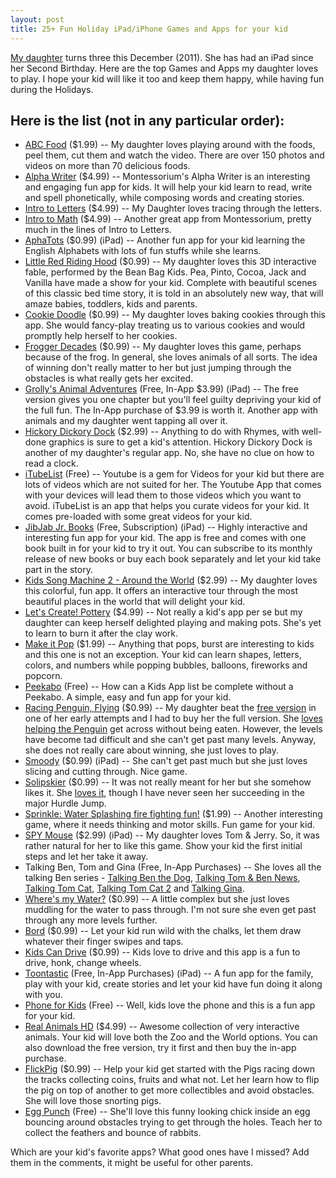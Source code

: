 ```yaml
---
layout: post
title: 25+ Fun Holiday iPad/iPhone Games and Apps for your kid
---
```


<a href="http://laaija.com/">My daughter</a> turns three this December (2011). She has had an iPad since her Second Birthday. Here are the top Games and Apps my daughter loves to play. I hope your kid will like it too and keep them happy, while having fun during the Holidays.

## Here is the list (not in any particular order):

- <a href="http://itunes.apple.com/us/app/abc-food/id460479661?mt=8">ABC Food</a> ($1.99) -- My daughter loves playing around with the foods, peel them, cut them and watch the video. There are over 150 photos and videos on more than 70 delicious foods.
- <a href="http://itunes.apple.com/us/app/alpha-writer-by-montessorium/id394038232?mt=8">Alpha Writer</a> ($4.99) -- Montessorium's Alpha Writer is an interesting and engaging fun app for kids. It will help your kid learn to read, write and spell phonetically, while composing words and creating stories.
- <a href="http://itunes.apple.com/us/app/intro-to-letters-by-montessorium/id387232375?mt=8">Intro to Letters</a> ($4.99) -- My Daughter loves tracing through the letters.
- <a href="http://itunes.apple.com/us/app/intro-to-math-by-montessorium/id381064973?mt=8">Intro to Math</a> ($4.99) -- Another great app from Montessorium, pretty much in the lines of Intro to Letters.
- <a href="http://itunes.apple.com/us/app/alphatots/id436142340?mt=8">AphaTots</a> ($0.99) (iPad) -- Another fun app for your kid learning the English Alphabets with lots of fun stuffs while she learns.
- <a href="http://itunes.apple.com/us/app/bean-bag-kids-present-little/id435025920?mt=8">Little Red Riding Hood</a> ($0.99) -- My daughter loves this 3D interactive fable, performed by the Bean Bag Kids. Pea, Pinto, Cocoa, Jack and Vanilla have made a show for your kid. Complete with beautiful scenes of this classic bed time story, it is told in an absolutely new way, that will amaze babies, toddlers, kids and parents.
- <a href="http://itunes.apple.com/us/app/cookie-doodle/id342128086?mt=8">Cookie Doodle</a> ($0.99) -- My daughter loves baking cookies through this app. She would fancy-play treating us to various cookies and would promptly help herself to her cookies.
- <a href="http://itunes.apple.com/us/app/frogger-decades/id454370986?mt=8">Frogger Decades</a> ($0.99) -- My daughter loves this game, perhaps because of the frog. In general, she loves animals of all sorts. The idea of winning don't really matter to her but just jumping through the obstacles is what really gets her excited.
- <a href="http://itunes.apple.com/us/app/grollys-animal-adventures/id473203700?mt=8">Grolly's Animal Adventures</a> (Free, In-App $3.99) (iPad) -- The free version gives you one chapter but you'll feel guilty depriving your kid of the full fun. The In-App purchase of $3.99 is worth it. Another app with animals and my daughter went tapping all over it.
- <a href="http://itunes.apple.com/us/app/hickory-dickory-dock/id460383510?mt=8">Hickory Dickory Dock</a> ($2.99) -- Anything to do with Rhymes, with well-done graphics is sure to get a kid's attention. Hickory Dickory Dock is another of my daughter's regular app. No, she have no clue on how to read a clock.
- <a href="http://itunes.apple.com/us/app/itubelist-youtube-playlist/id438991471?mt=8">iTubeList</a> (Free) -- Youtube is a gem for Videos for your kid but there are lots of videos which are not suited for her. The Youtube App that comes with your devices will lead them to those videos which you want to avoid. iTubeList is an app that helps you curate videos for your kid. It comes pre-loaded with some great videos for your kid.
- <a href="http://itunes.apple.com/us/app/jibjab-jr.-books/id439449113?mt=8">JibJab Jr. Books</a> (Free, Subscription) (iPad) -- Highly interactive and interesting fun app for your kid. The app is free and comes with one book built in for your kid to try it out. You can subscribe to its monthly release of new books or buy each book separately and let your kid take part in the story.
- <a href="http://itunes.apple.com/us/app/kids-song-machine-2-around/id466724145?mt=8">Kids Song Machine 2 - Around the World</a> ($2.99) -- My daughter loves this colorful, fun app. It offers an interactive tour through the most beautiful places in the world that will delight your kid.
- <a href="http://itunes.apple.com/us/app/lets-create!-pottery-hd/id380090605?mt=8">Let's Create! Pottery</a> ($4.99) -- Not really a kid's app per se but my daughter can keep herself delighted playing and making pots. She's yet to learn to burn it after the clay work.
- <a href="http://itunes.apple.com/us/app/make-it-pop/id473528144?mt=8">Make it Pop</a> ($1.99) -- Anything that pops, burst are interesting to kids and this one is not an exception. Your kid can learn shapes, letters, colors, and numbers while popping bubbles, balloons, fireworks and popcorn.
- <a href="http://itunes.apple.com/us/app/peekaboo-hd/id418475159?mt=8">Peekabo</a> (Free) -- How can a Kids App list be complete without a Peekabo. A simple, easy and fun app for your kid.
- <a href="http://itunes.apple.com/us/app/racing-penguin-flying-by-top/id443395370?mt=8">Racing Penguin, Flying</a> ($0.99) -- My daughter beat the <a href="http://itunes.apple.com/us/app/racing-penguin-flying-free/id443637419?mt=8">free version</a> in one of her early attempts and I had to buy her the full version. She <a href="http://www.youtube.com/watch?v=qaF6dPiJ-NM">loves helping the Penguin</a> get across without being eaten. However, the levels have become tad difficult and she can't get past many levels. Anyway, she does not really care about winning, she just loves to play.
- <a href="http://itunes.apple.com/us/app/smoody-hd/id429274014?mt=8">Smoody</a> ($0.99) (iPad) -- She can't get past much but she just loves slicing and cutting through. Nice game.
- <a href="http://itunes.apple.com/us/app/solipskier/id383281764?mt=8">Solipskier</a> ($0.99) -- It was not really meant for her but she somehow likes it. She <a href="http://www.youtube.com/watch?v=p7q217MEEJg">loves it</a>, though I have never seen her succeeding in the major Hurdle Jump.
- <a href="http://itunes.apple.com/us/app/sprinkle-water-splashing-fire/id447791438?mt=8">Sprinkle: Water Splashing fire fighting fun!</a> ($1.99) -- Another interesting game, where it needs thinking and motor skills. Fun game for your kid.
- <a href="http://itunes.apple.com/us/app/spy-mouse-hd/id471112976?mt=8">SPY Mouse</a> ($2.99) (iPad) -- My daughter loves Tom & Jerry. So, it was rather natural for her to like this game. Show your kid the first initial steps and let her take it away.
- Talking Ben, Tom and Gina (Free, In-App Purchases) -- She loves all the talking Ben series - <a href="http://itunes.apple.com/us/app/talking-ben-the-dog-for-ipad/id416345444?mt=8">Talking Ben the Dog</a>, <a href="http://itunes.apple.com/us/app/talking-tom-ben-news-for-ipad/id444947784?mt=8">Talking Tom & Ben News</a>, <a href="http://itunes.apple.com/us/app/talking-tom-cat-for-ipad/id379983299?mt=8">Talking Tom Cat</a>, <a href="http://itunes.apple.com/us/app/talking-tom-cat-2-for-ipad/id421998342?mt=8">Talking Tom Cat 2</a> and <a href="http://itunes.apple.com/us/app/talking-gina-giraffe-for-ipad/id402689790?mt=8">Talking Gina</a>.
- <a href="http://itunes.apple.com/us/app/wheres-my-water/id449735650?mt=8">Where's my Water?</a> ($0.99) -- A little complex but she just loves muddling for the water to pass through. I'm not sure she even get past through any more levels further.
- <a href="http://itunes.apple.com/us/app/bord/id398467374?mt=8">Bord</a> ($0.99) -- Let your kid run wild with the chalks, let them draw whatever their finger swipes and taps.
- <a href="http://itunes.apple.com/us/app/kids-can-drive-virtual-toy/id377392190?mt=8">Kids Can Drive</a> ($0.99) -- Kids love to drive and this app is a fun to drive, honk, change wheels.
- <a href="http://itunes.apple.com/us/app/toontastic/id404693282?mt=8">Toontastic</a> (Free, In-App Purchases) (iPad) -- A fun app for the family, play with your kid, create stories and let your kid have fun doing it along with you.
- <a href="http://itunes.apple.com/us/app//id442879358?mt=8">Phone for Kids</a> (Free) -- Well, kids love the phone and this is a fun app for your kid.
- <a href="http://itunes.apple.com/us/app/real-animals-hd/id445816960?mt=8">Real Animals HD</a> ($4.99) -- Awesome collection of very interactive animals. Your kid will love both the Zoo and the World options. You can also download the free version, try it first and then buy the in-app purchase.
- <a href="http://itunes.apple.com/us/app/flickpig/id463249899?mt=8">FlickPig</a> ($0.99) -- Help your kid get started with the Pigs racing down the tracks collecting coins, fruits and what not. Let her learn how to flip the pig on top of another to get more collectibles and avoid obstacles. She will love those snorting pigs.
- <a href="http://itunes.apple.com/us/app/egg-punch/id471970360?mt=8">Egg Punch</a> (Free) -- She'll love this funny looking chick inside an egg bouncing around obstacles trying to get through the holes. Teach her to collect the feathers and bounce of rabbits.

Which are your kid's favorite apps? What good ones have I missed? Add them in the comments, it might be useful for other parents.
